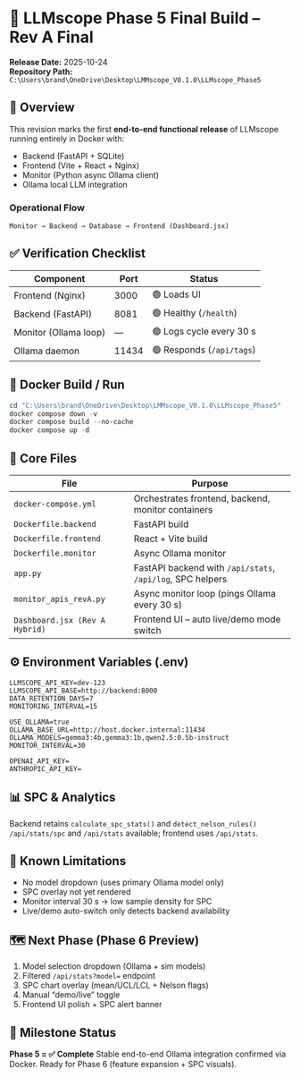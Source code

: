 # 🧭 LLMscope Phase 5 Final Build – Rev A Final
**Release Date:** 2025-10-24  
**Repository Path:** `C:\Users\brand\OneDrive\Desktop\LMMscope_V0.1.0\LLMscope_Phase5`

## 🚀 Overview
This revision marks the first **end-to-end functional release** of LLMscope running entirely in Docker with:
- Backend (FastAPI + SQLite)
- Frontend (Vite + React + Nginx)
- Monitor (Python async Ollama client)
- Ollama local LLM integration

### Operational Flow
`Monitor → Backend → Database → Frontend (Dashboard.jsx)`

## ✅ Verification Checklist
| Component | Port | Status |
|------------|-------|--------|
| Frontend (Nginx) | 3000 | 🟢 Loads UI |
| Backend (FastAPI) | 8081 | 🟢 Healthy (`/health`) |
| Monitor (Ollama loop) | — | 🟢 Logs cycle every 30 s |
| Ollama daemon | 11434 | 🟢 Responds (`/api/tags`) |

## 🧱 Docker Build / Run
```powershell
cd "C:\Users\brand\OneDrive\Desktop\LMMscope_V0.1.0\LLMscope_Phase5"
docker compose down -v
docker compose build --no-cache
docker compose up -d
```

## 🧩 Core Files
| File | Purpose |
|------|----------|
| `docker-compose.yml` | Orchestrates frontend, backend, monitor containers |
| `Dockerfile.backend` | FastAPI build |
| `Dockerfile.frontend` | React + Vite build |
| `Dockerfile.monitor` | Async Ollama monitor |
| `app.py` | FastAPI backend with `/api/stats`, `/api/log`, SPC helpers |
| `monitor_apis_revA.py` | Async monitor loop (pings Ollama every 30 s) |
| `Dashboard.jsx (Rev A Hybrid)` | Frontend UI – auto live/demo mode switch |

## ⚙️ Environment Variables (.env)
```env
LLMSCOPE_API_KEY=dev-123
LLMSCOPE_API_BASE=http://backend:8000
DATA_RETENTION_DAYS=7
MONITORING_INTERVAL=15

USE_OLLAMA=true
OLLAMA_BASE_URL=http://host.docker.internal:11434
OLLAMA_MODELS=gemma3:4b,gemma3:1b,qwen2.5:0.5b-instruct
MONITOR_INTERVAL=30

OPENAI_API_KEY=
ANTHROPIC_API_KEY=
```

## 📊 SPC & Analytics
Backend retains `calculate_spc_stats()` and `detect_nelson_rules()`  
`/api/stats/spc` and `/api/stats` available; frontend uses `/api/stats`.

## 🧠 Known Limitations
- No model dropdown (uses primary Ollama model only)
- SPC overlay not yet rendered
- Monitor interval 30 s → low sample density for SPC
- Live/demo auto-switch only detects backend availability

## 🗺️ Next Phase (Phase 6 Preview)
1. Model selection dropdown (Ollama + sim models)
2. Filtered `/api/stats?model=` endpoint
3. SPC chart overlay (mean/UCL/LCL + Nelson flags)
4. Manual “demo/live” toggle
5. Frontend UI polish + SPC alert banner

## 🏁 Milestone Status
**Phase 5 = ✅ Complete**
Stable end-to-end Ollama integration confirmed via Docker.
Ready for Phase 6 (feature expansion + SPC visuals).
